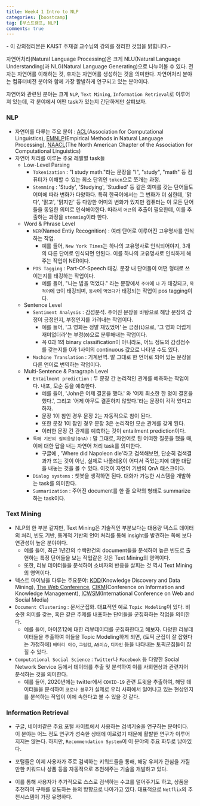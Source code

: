 ```yaml
---
title: Week4_1 Intro to NLP
categories: [boostcamp]
tag: [부스트캠프, NLP]
comments: true
---
```


\- 이 강의정리본은 KAIST 주재걸 교수님의 강의를 정리한 것임을 밝힙니다.\-

자연어처리(Natural Language Processing)은 크게 NLU(Natural Language Understanding)과 NLG(Natural Language Generating)으로 나누어볼 수 있다. 전자는 자연어를 이해하는 것, 후자는 자연어를 생성하는 것을 의미한다. 자연어처리 분야는 컴퓨터비전 분야와 함께 가장 활발하게 연구되고 있는 분야이다.

자연어와 관련된 분야는 크게 `NLP`, `Text Mining`, `Information Retrieval`로 이루어져 있는데, 각 분야에서 어떤 task가 있는지 간단하게만 살펴보자.

### NLP

- 자연어를 다루는 주요 분야 : [ACL](https://www.aclweb.org/portal/)(Association for Computational Linguistics), [EMNLP](https://2021.emnlp.org/)(Empirical Methods in Natural Language Processing), [NAACL](https://naacl.org/)(The North American Chapter of the Association for Computational Linguistics)
- 자연어 처리를 이루는 주요 레벨별 task들
  - Low-Level Parsing
    - `Tokenization` : "I study math."라는 문장을 "I", "study", "math" 등 컴퓨터가 이해할 수 있는 최소 단위인 `token`으로 쪼개는 과정.
    - `Stemming` : 'Study', 'Studying', 'Studied' 등 같은 의미를 갖는 단어들도 어미에 따라 변화가 다양하다. 특히 한국어에서는 그 변화가 더 심한데, '맑다', '맑고', '맑지만' 등 다양한 어미의 변화가 있지만 컴퓨터는 이 모든 단어들을 동일한 의미로 인식해야한다. 따라서 `어근`의 추출이 필요한데, 이를 추출하는 과정을 `stemming`이라 한다.
  - Word & Phrase Level
    - `NER`(Named Entiy Recognition) : 여러 단어로 이루어진 고유명사를 인식하는 작업.
      - 예를 들어, `New York Times`는 하나의 고유명사로 인식되어야지, 3개의 다른 단어로 인식되면 안된다. 이를 하나의 고유명사로 인식하게 해주는 작업이 NER이다.
    - `POS Tagging` : Part-Of-Speech 태깅. 문장 내 단어들이 어떤 형태로 쓰이는지를 태깅하는 작업이다.
      - 예를 들어, "나는 밥을 먹었다." 라는 문장에서 `주어`에 `나` 가 태깅되고, `목적어`에 `밥`이 태깅되며, `동사`에 `먹었다`가 태깅되는 작업이 pos tagging이다.
  - Sentence Level
    - `Sentiment Analysis` : 감성분석. 주어진 문장을 바탕으로 해당 문장의 감정이 긍정인지, 부정인지를 가려내는 작업이다.
      - 예를 들어, '그 영화는 정말 재밌었어' 는 긍정(`1`)으로, '그 영화 더럽게 재미없더라'는 부정(`0`)으로 분류해내는 작업이다.
      - 꼭 0과 1의 binary classification이 아니라도, 어느 정도의 감성점수를 갖는지를 0과 1사이의 continuous 값으로 나타낼 수도 있다.
    - `Machine Translation` : 기계번역. 말 그대로 한 언어로 되어 있는 문장을 다른 언어로 번역하는 작업이다.
  - Multi-Sentence & Paragraph Level
    - `Entailment prediction` : 두 문장 간 논리적인 관계를 예측하는 작업이다. 내포, 모순 등을 예측한다.
      - 예를 들어, 'John은 어제 결혼을 했다.' 와 '어제 최소한 한 명이 결혼을 했다.', 그리고 '어제 아무도 결혼하지 않았다.'라는 문장이 각각 있다고 하자.
      - 문장 1이 참인 경우 문장 2는 자동적으로 참이 된다.
      - 또한 문장 1이 참인 경우 문장 3은 논리적인 모순 관계를 갖게 된다.
      - 이러한 문장 간 관계를 예측하는 것이 entailment prediction이다.
    - `독해 기반의 질의응답(QnA)` : 말 그대로, 자연어로 된 어떠한 질문을 했을 때, 이에 대한 답을 내는 자연어 처리 task를 의미한다.
      - 구글에 , 'Where did Napoleon die'라고 검색해보면, 단순히 검색결과가 뜨는 것이 아닌, 실제로 나폴레옹이 어디서 죽었는지에 대한 대답을 내놓는 것을 볼 수 있다. 이것이 자연어 기반의 QnA 태스크이다.
    - `Dialog systems` : 챗봇을 생각하면 된다. 대화가 가능한 시스템을 개발하는 task를 의미한다.
    - `Summarization` : 주어진 document를 한 줄 요약의 형태로 summarize 하는 task이다.

### Text Mining

- NLP의 한 부분 같지만, Text Mining은 기술적인 부분보다는 대용량 텍스트 데이터의 처리, 빈도 기반, 통계적 기반의 언어 처리를 통해 insight를 발견하는 쪽에 보다 연관성이 높은 분야이다.
  - 예를 들어, 최근 1년간의 수백만건의 document들을 분석하여 높은 빈도로 출현하는 특정 단어들을 보는 작업같은 것은 Text Mining의 영역이다.
  - 또한, 리뷰 데이터들을 분석하여 소비자의 반응을 살피는 것 역시 Text Mining의 영역이다.
- 텍스트 마이닝을 다루는 주요분야: [KDD](https://www.kdd.org/)(Knowledge Discovery and Data Mining), [The Web Conference](https://www2021.thewebconf.org/), [CIKM](https://dl.acm.org/conference/cikm)(Conference on Information and Knowledge Management), [ICWSM](https://www.icwsm.org/2021/index.html)(International Conference on Web and Social Media)
- `Document Clustering` : 문서군집화. 대표적인 예로 `Topic Modeling`이 있다. 비슷한 의미를 갖는, 혹은 같은 주제를 내포하는 단어들을 군집화하는 작업을 의미한다.
  - 예를 들어, 아이폰12에 대한 리뷰데이터를 군집화한다고 해보자. 다양한 리뷰데이터들을 추출하여 이들을 Topic Modeling하게 되면, (토픽 군집이 잘 잡혔다는 가정하에) `배터리 이슈`, `그립감`, `AS이슈`, `디자인` 등을 나타내는 토픽군집들이 잡힐 수 있다.
- `Computational Social Science` : `Twitter`나 `Facebook` 등 다양한 Social Network Service 등에서 데이터를 추출 및 분석하여 이를 사회현상과 관련지어 분석하는 것을 의미한다.
  - 예를 들어, 2020년에는 twitter에서 `COVID-19` 관련 트윗을 추출하여, 해당 데이터들을 분석하여 `코로나 블루`가 실제로 우리 사회에서 일어나고 있는 현상인지를 분석하는 작업이 이에 속한다고 볼 수 있을 것 같다.

### Information Retrieval

- 구글, 네이버같은 주요 포털 사이트에서 사용하는 검색기술을 연구하는 분야이다. 이 분야는 어느 정도 연구가 성숙한 상태에 이르렀기 때문에 활발한 연구가 이루어지지는 않는다. 하지만, `Recommendation System`이 이 분야의 주요 화두로 남아있다.

- 포털들은 이제 사용자가 주로 검색하는 키워드들을 통해, 해당 유저가 관심을 가질만한 키워드나 상품 등을 자동적으로 추천해주는 기술을 개발하고 있다.
- 이를 통해 사용자가 추가적으로 스스로 검색하는 수고를 덜어주기도 하고, 상품을 추천하여 구매를 유도하는 등의 방향으로 나아가고 있다. 대표적으로 `Netflix`의 추천시스템이 가장 유명하다.
